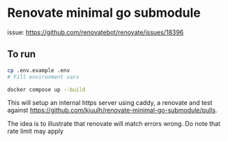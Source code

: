 # Renovate minimal go submodule

issue: https://github.com/renovatebot/renovate/issues/18396

## To run

```bash
cp .env.example .env
# Fill environment vars

docker compose up --build
```

This will setup an internal https server using caddy, a renovate and test
against https://github.com/kjuulh/renovate-minimal-go-submodule/pulls.

The idea is to illustrate that renovate will match errors wrong. Do note that
rate limit may apply
